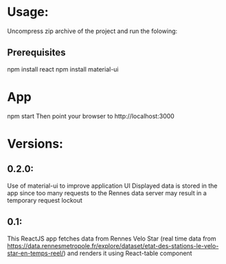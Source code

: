 # Usage:
Uncompress zip archive of the project and run the folowing:

## Prerequisites
npm install react
npm install material-ui

# App
npm start
Then point your browser to http://localhost:3000

# Versions:

## 0.2.0:
Use of material-ui to improve application UI
Displayed data is stored in the app since too many requests to the Rennes data server may result in a temporary request lockout

## 0.1:
This ReactJS app fetches data from Rennes Velo Star (real time data from https://data.rennesmetropole.fr/explore/dataset/etat-des-stations-le-velo-star-en-temps-reel/) and renders it using React-table component  

